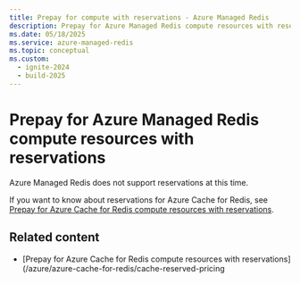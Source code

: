 ```yaml
---
title: Prepay for compute with reservations - Azure Managed Redis
description: Prepay for Azure Managed Redis compute resources with reservations
ms.date: 05/18/2025
ms.service: azure-managed-redis
ms.topic: conceptual
ms.custom:
  - ignite-2024
  - build-2025
---
```


# Prepay for Azure Managed Redis compute resources with reservations

Azure Managed Redis does not support reservations at this time.

If you want to know about reservations for Azure Cache for Redis, see [Prepay for Azure Cache for Redis compute resources with reservations](/azure/azure-cache-for-redis/cache-reserved-pricing).

## Related content

- [Prepay for Azure Cache for Redis compute resources with reservations](/azure/azure-cache-for-redis/cache-reserved-pricing
